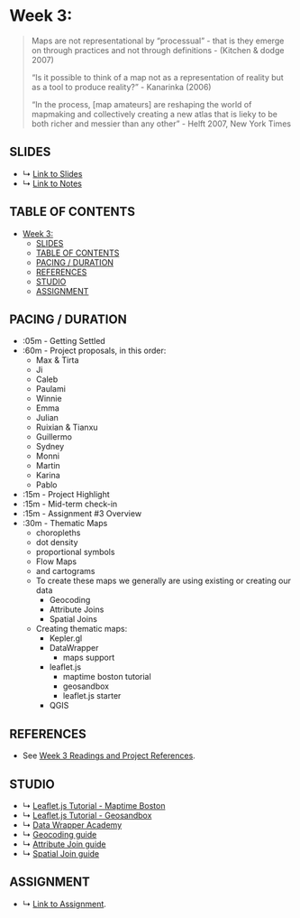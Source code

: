 # Week 3: 

> Maps are not representational by “processual” - that is they emerge on through practices and not through definitions - (Kitchen & dodge 2007)
>
> “Is it possible to think of a map not as a representation of reality but as a tool to produce reality?” - Kanarinka (2006)
>
> “In the process, [map amateurs] are reshaping the world of mapmaking and collectively creating a new atlas that is lieky to be both richer and messier than any other” - Helft 2007, New York Times

## SLIDES
* ↳ [Link to Slides](https://docs.google.com/presentation/d/1ecmLhAeTkEh0OJu5BKN5j98mMKayuZkDL1zaW0A7g7U/edit?usp=sharing)
* ↳ [Link to Notes](https://docs.google.com/document/d/1rIB-2ALYp0YmttvXNqfW2gPTkymAAmbNxQdlfEVNzcs/edit?usp=sharing)

<!-- ## ABOUT -->


## TABLE OF CONTENTS

- [Week 3:](#week-3)
  - [SLIDES](#slides)
  - [TABLE OF CONTENTS](#table-of-contents)
  - [PACING / DURATION](#pacing--duration)
  - [REFERENCES](#references)
  - [STUDIO](#studio)
  - [ASSIGNMENT](#assignment)


<!-- ## OUTCOMES & GOALS -->


## PACING / DURATION

* :05m - Getting Settled
* :60m - Project proposals, in this order:
    * Max & Tirta
    * Ji
    * Caleb
    * Paulami
    * Winnie
    * Emma
    * Julian
    * Ruixian & Tianxu
    * Guillermo
    * Sydney
    * Monni
    * Martin
    * Karina
    * Pablo
* :15m - Project Highlight
* :15m - Mid-term check-in
* :15m - Assignment #3 Overview
* :30m - Thematic Maps
    * choropleths
    * dot density
    * proportional symbols
    * Flow Maps
    * and cartograms
  * To create these maps we generally are using existing or creating our data
    * Geocoding
    * Attribute Joins
    * Spatial Joins
  * Creating thematic maps:
    * Kepler.gl
    * DataWrapper
      * maps support
    * leaflet.js
      * maptime boston tutorial
      * geosandbox
      * leaflet.js starter
    * QGIS



## REFERENCES

* See [Week 3 Readings and Project References](BIBLIOGRAPHY.md#week-03-thinking-out-space).

## STUDIO

* ↳ [Leaflet.js Tutorial - Maptime Boston](https://maptimeboston.github.io/leaflet-intro/)
* ↳ [Leaflet.js Tutorial - Geosandbox](https://joeyklee.github.io/geosandbox/)
* ↳ [Data Wrapper Academy](https://academy.datawrapper.de/)
* ↳ [Geocoding guide](../guides/geocoding-guide.md)
* ↳ [Attribute Join guide](../guides/attribute-joins-guide.md)
* ↳ [Spatial Join guide](../guides/attribute-joins-guide.md)
  
## ASSIGNMENT

* ↳ [Link to Assignment](assignments/assignment_03.md).


<!-- 
* New Spatial Media:
  * map mashups, false correlations? 
  * open source 
  * visualization: turf binning - grids, isolines
  * https://turfjs.org/docs/#tesselate
 -->


<!-- This week our theme is "Maps as Media." We build off of our discussions from last week to dive deeper into ways that space is "calculated," how that manifests in shaping the world, and what that means for us as those who are simultaneously mapping and being mapped.

This week we will focus on spatial abstraction and how we can use and abuse different geospatial tools and APIs to explore spatial data. Using the data we have been collecting and our exposure to web mapping from last week, we will take a look at various methods for calculating space using turf.js. -->